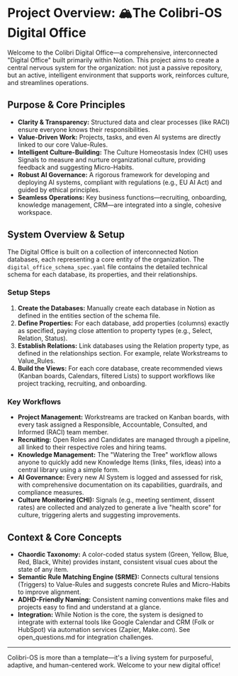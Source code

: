 
# Project Overview: 🏔️The Colibri-OS Digital Office

Welcome to the Colibri Digital Office—a comprehensive, interconnected "Digital Office" built primarily within Notion. This project aims to create a central nervous system for the organization: not just a passive repository, but an active, intelligent environment that supports work, reinforces culture, and streamlines operations.

## Purpose & Core Principles
- **Clarity & Transparency:** Structured data and clear processes (like RACI) ensure everyone knows their responsibilities.
- **Value-Driven Work:** Projects, tasks, and even AI systems are directly linked to our core Value-Rules.
- **Intelligent Culture-Building:** The Culture Homeostasis Index (CHI) uses Signals to measure and nurture organizational culture, providing feedback and suggesting Micro-Habits.
- **Robust AI Governance:** A rigorous framework for developing and deploying AI systems, compliant with regulations (e.g., EU AI Act) and guided by ethical principles.
- **Seamless Operations:** Key business functions—recruiting, onboarding, knowledge management, CRM—are integrated into a single, cohesive workspace.

## System Overview & Setup
The Digital Office is built on a collection of interconnected Notion databases, each representing a core entity of the organization. The `digital_office_schema_spec.yaml` file contains the detailed technical schema for each database, its properties, and their relationships.

### Setup Steps
1. **Create the Databases:** Manually create each database in Notion as defined in the entities section of the schema file.
2. **Define Properties:** For each database, add properties (columns) exactly as specified, paying close attention to property types (e.g., Select, Relation, Status).
3. **Establish Relations:** Link databases using the Relation property type, as defined in the relationships section. For example, relate Workstreams to Value_Rules.
4. **Build the Views:** For each core database, create recommended views (Kanban boards, Calendars, filtered Lists) to support workflows like project tracking, recruiting, and onboarding.

### Key Workflows
- **Project Management:** Workstreams are tracked on Kanban boards, with every task assigned a Responsible, Accountable, Consulted, and Informed (RACI) team member.
- **Recruiting:** Open Roles and Candidates are managed through a pipeline, all linked to their respective roles and hiring teams.
- **Knowledge Management:** The "Watering the Tree" workflow allows anyone to quickly add new Knowledge Items (links, files, ideas) into a central library using a simple form.
- **AI Governance:** Every new AI System is logged and assessed for risk, with comprehensive documentation on its capabilities, guardrails, and compliance measures.
- **Culture Monitoring (CHI):** Signals (e.g., meeting sentiment, dissent rates) are collected and analyzed to generate a live "health score" for culture, triggering alerts and suggesting improvements.

## Context & Core Concepts
- **Chaordic Taxonomy:** A color-coded status system (Green, Yellow, Blue, Red, Black, White) provides instant, consistent visual cues about the state of any item.
- **Semantic Rule Matching Engine (SRME):** Connects cultural tensions (Triggers) to Value-Rules and suggests concrete Rules and Micro-Habits to improve alignment.
- **ADHD-Friendly Naming:** Consistent naming conventions make files and projects easy to find and understand at a glance.
- **Integration:** While Notion is the core, the system is designed to integrate with external tools like Google Calendar and CRM (Folk or HubSpot) via automation services (Zapier, Make.com). See open_questions.md for integration challenges.

---
Colibri-OS is more than a template—it's a living system for purposeful, adaptive, and human-centered work. Welcome to your new digital office!
